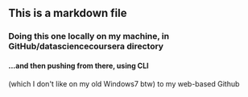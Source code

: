 ## This is a markdown file

### Doing this one locally on my machine, in GitHub/datasciencecoursera directory
#### ...and then pushing from there, using CLI 
(which I don't like on my old Windows7 btw) to my web-based Github


